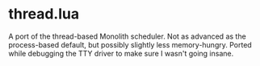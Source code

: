 # thread.lua

A port of the thread-based Monolith scheduler.  Not as advanced as the process-based default, but possibly slightly less memory-hungry.  Ported while debugging the TTY driver to make sure I wasn't going insane.
